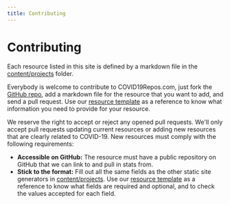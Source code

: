 ```yaml
---
title: Contributing
---
```


# Contributing

Each resource listed in this site is defined by a markdown file in the [content/projects](https://github.com/marcosmro/covid19-repos/tree/master/content/projects) folder. 

Everybody is welcome to contribute to COVID19Repos.com, just fork the [GitHub repo](https://github.com/marcosmro/covid19-repos), add a markdown file for the resource that you want to add, and send a pull request. Use our [resource template](https://raw.githubusercontent.com/marcosmro/covid19-repos/master/content/resource_template/template.md) as a reference to know what information you need to provide for your resource. 
 
We reserve the right to accept or reject any opened pull requests. We'll only accept pull requests updating current resources or adding new resources that are clearly related to COVID-19. New resources must comply with the following requirements:
 
- **Accessible on GitHub:** The resource must have a public repository on GitHub that we can link to and pull in stats from.
- **Stick to the format:** Fill out all the same fields as the other static site generators in [content/projects](https://github.com/marcosmro/covid19-repos/tree/master/content/projects). Use our [resource template](https://raw.githubusercontent.com/marcosmro/covid19-repos/master/content/resource_template/template.md) as a reference to know what fields are required and optional, and to check the values accepted for each field.  

